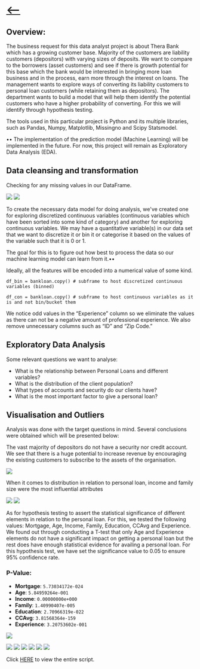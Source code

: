 # [<--](https://rhannula.github.io/Robert_Portfolio/)

## Overview:

The business request for this data analyst project is about Thera Bank which has a growing customer base. Majority of the customers are liability customers (depositors) with varying sizes of deposits. We want to compare to the borrowers (asset customers) and see if there is growth potential for this base which the bank would be interested in bringing more loan business and in the process, earn more through the interest on loans. The management wants to explore ways of converting its liability customers to personal loan customers (while retaining them as depositors). 
The department wants to build a model that will help them identify the potential customers who have a higher probability of converting. For this we will identify through hypothesis testing. 


The tools used in this particular project is Python and its multiple libraries, such as Pandas, Numpy, Matplotlib, Missingno and Scipy Statsmodel.

•• The implementation of the prediction model (Machine Learning) will be implemented in the future. For now, this project will remain as Exploratory Data Analysis (EDA).  



## Data cleansing and transformation

Checking for any missing values in our DataFrame.

![](https://github.com/rhannula/Bank_Loan_Analysis/blob/29133729cf511caa8379203bf193b0c3010db4db/Pictures/Screenshot%202022-11-09%20at%2002.14.12.png)
![](https://github.com/rhannula/Bank_Loan_Analysis/blob/29133729cf511caa8379203bf193b0c3010db4db/Pictures/Screenshot%202022-11-09%20at%2002.14.37.png)

To create the necessary data model for doing analysis, we've created one for exploring discretized continuous variables (continuous variables which have been sorted into some kind of category) and another for exploring continuous variables. We may have a quantitative variable(s) in our data set that we want to discretize it or bin it or categorise it based on the values of the variable such that it is 0 or 1.

The goal for this is to figure out how best to process the data so our machine learning model can learn from it.••


Ideally, all the features will be encoded into a numerical value of some kind.

`df_bin = bankloan.copy() # subframe to host discretized continuous variables (binned)`

`df_con = bankloan.copy() # subframe to host continuous variables as it is and not bin/bucket them`


We notice odd values in the “Experience” column so we eliminate the values as there can not be a negative amount of professional experience. 
We also remove unnecessary columns such as “ID” and “Zip Code.”



## Exploratory Data Analysis

Some relevant questions we want to analyse:

- What is the relationship between Personal Loans and different variables?
- What is the distribution of the client population?
- What types of accounts and security do our clients have?
- What is the most important factor to give a personal loan?



## Visualisation and Outliers

Analysis was done with the target questions in mind. Several conclusions were obtained which will be presented below:

The vast majority of depositors do not have a security nor credit account. We see that there is a huge potential to increase revenue by encouraging the existing customers to subscribe to the assets of the organisation. 

![](https://github.com/rhannula/Bank_Loan_Analysis/blob/7537cf0907310ae711a904c2f3fd7a0ec9f0af33/Pictures/Screenshot%202022-11-09%20at%2014.39.18.png)


When it comes to distribution in relation to personal loan, income and family size were the most influential attributes

![](https://github.com/rhannula/Bank_Loan_Analysis/blob/cc4234835b85dc079c11235ce1ea3eecc33bb04d/Pictures/Screenshot%202022-11-09%20at%2014.43.09.png)
![](https://github.com/rhannula/Bank_Loan_Analysis/blob/7650ea05fba7d75a60dc0077928705e8e914b60c/Pictures/Screenshot%202022-11-09%20at%2014.51.06.png)

As for hypothesis testing to assert the statistical significance of different elements in relation to the personal loan. For this, we tested the following values: Mortgage, Age, Income, Family, Education, CCAvg and Experience. We found out through conducting a T-test that only Age and Experience elements do not have a significant impact on getting a personal loan but the rest does have enough statistical evidence for availing a personal loan. For this hypothesis test, we have set the significance value to 0.05 to ensure 95% confidence rate. 

### P-Value:
- **Mortgage**: `5.73034172e-024`
- **Age**: `5.84959264e-001`
- **Income**: `0.00000000e+000`
- **Family**: `1.40990407e-005`
- **Education**: `2.70966319e-022`
- **CCAvg**: `3.81568364e-159`
- **Experience**: `3.20753602e-001`



![](https://github.com/rhannula/Bank_Loan_Analysis/blob/2be79e6e32ed39c4f87472f09e86660c9dcbdcb8/Pictures/Screenshot%202022-11-09%20at%2016.33.38.png)

![](https://github.com/rhannula/Bank_Loan_Analysis/blob/2be79e6e32ed39c4f87472f09e86660c9dcbdcb8/Pictures/Screenshot%202022-11-09%20at%2016.46.00.png)
![](https://github.com/rhannula/Bank_Loan_Analysis/blob/2be79e6e32ed39c4f87472f09e86660c9dcbdcb8/Pictures/Screenshot%202022-11-09%20at%2016.52.17.png)
![](https://github.com/rhannula/Bank_Loan_Analysis/blob/2be79e6e32ed39c4f87472f09e86660c9dcbdcb8/Pictures/Screenshot%202022-11-09%20at%2016.52.32.png)
![](https://github.com/rhannula/Bank_Loan_Analysis/blob/2be79e6e32ed39c4f87472f09e86660c9dcbdcb8/Pictures/Screenshot%202022-11-09%20at%2016.52.47.png)
![](https://github.com/rhannula/Bank_Loan_Analysis/blob/2be79e6e32ed39c4f87472f09e86660c9dcbdcb8/Pictures/Screenshot%202022-11-09%20at%2016.53.01.png)
![](https://github.com/rhannula/Bank_Loan_Analysis/blob/2be79e6e32ed39c4f87472f09e86660c9dcbdcb8/Pictures/Screenshot%202022-11-09%20at%2016.53.13.png)





Click [HERE](https://github.com/rhannula/Bank_Loan_Analysis/blob/main/Code/Bank%20Loan%20Analysis.ipynb) to view the entire script.
